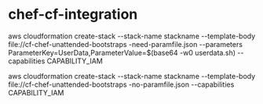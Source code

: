 # chef-cf-integration
aws cloudformation create-stack --stack-name stackname --template-body file://cf-chef-unattended-bootstraps
-need-paramfile.json --parameters ParameterKey=UserData,ParameterValue=$(base64 -w0 userdata.sh) --capabilities CAPABILITY_IAM

aws cloudformation create-stack --stack-name stackname --template-body file://cf-chef-unattended-bootstraps
-no-paramfile.json  --capabilities CAPABILITY_IAM
